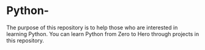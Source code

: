 # Python-
The purpose of this repository is to help those who are interested in learning Python. You can learn Python from Zero to Hero through projects in this repository. 
